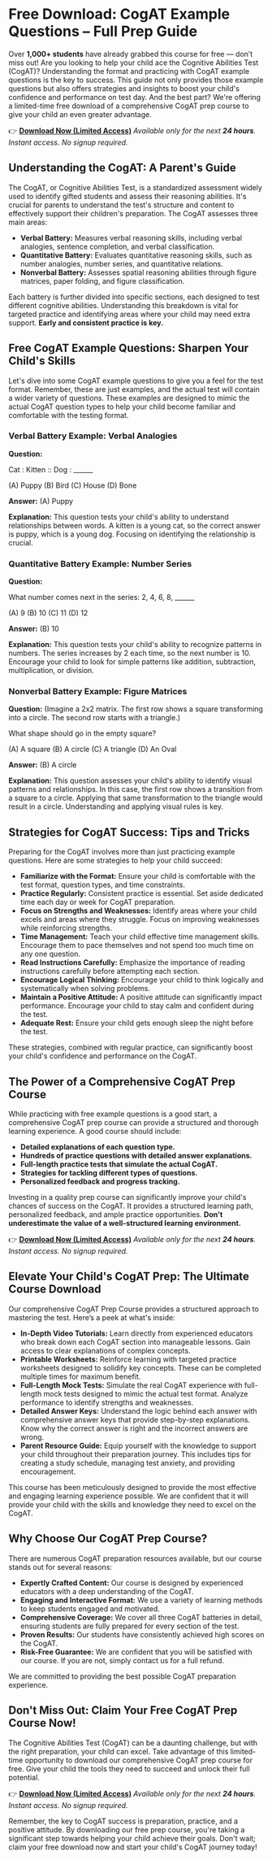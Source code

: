 # Free Download: CogAT Example Questions – Full Prep Guide

Over **1,000+ students** have already grabbed this course for free — don’t miss out! Are you looking to help your child ace the Cognitive Abilities Test (CogAT)? Understanding the format and practicing with CogAT example questions is the key to success. This guide not only provides those example questions but also offers strategies and insights to boost your child's confidence and performance on test day. And the best part? We're offering a limited-time free download of a comprehensive CogAT prep course to give your child an even greater advantage.

👉 [**Download Now (Limited Access)**](https://udemywork.com/cogat-example-questions)
_Available only for the next **24 hours**. Instant access. No signup required._

## Understanding the CogAT: A Parent's Guide

The CogAT, or Cognitive Abilities Test, is a standardized assessment widely used to identify gifted students and assess their reasoning abilities. It's crucial for parents to understand the test's structure and content to effectively support their children's preparation. The CogAT assesses three main areas:

*   **Verbal Battery:** Measures verbal reasoning skills, including verbal analogies, sentence completion, and verbal classification.
*   **Quantitative Battery:** Evaluates quantitative reasoning skills, such as number analogies, number series, and quantitative relations.
*   **Nonverbal Battery:** Assesses spatial reasoning abilities through figure matrices, paper folding, and figure classification.

Each battery is further divided into specific sections, each designed to test different cognitive abilities. Understanding this breakdown is vital for targeted practice and identifying areas where your child may need extra support. **Early and consistent practice is key.**

## Free CogAT Example Questions: Sharpen Your Child's Skills

Let's dive into some CogAT example questions to give you a feel for the test format. Remember, these are just examples, and the actual test will contain a wider variety of questions. These examples are designed to mimic the actual CogAT question types to help your child become familiar and comfortable with the testing format.

### Verbal Battery Example: Verbal Analogies

**Question:**

Cat : Kitten :: Dog : ______

(A) Puppy (B) Bird (C) House (D) Bone

**Answer:** (A) Puppy

**Explanation:** This question tests your child's ability to understand relationships between words. A kitten is a young cat, so the correct answer is puppy, which is a young dog. Focusing on identifying the relationship is crucial.

### Quantitative Battery Example: Number Series

**Question:**

What number comes next in the series: 2, 4, 6, 8, ______

(A) 9 (B) 10 (C) 11 (D) 12

**Answer:** (B) 10

**Explanation:** This question tests your child's ability to recognize patterns in numbers. The series increases by 2 each time, so the next number is 10. Encourage your child to look for simple patterns like addition, subtraction, multiplication, or division.

### Nonverbal Battery Example: Figure Matrices

**Question:** (Imagine a 2x2 matrix. The first row shows a square transforming into a circle. The second row starts with a triangle.)

What shape should go in the empty square?

(A) A square (B) A circle (C) A triangle (D) An Oval

**Answer:** (B) A circle

**Explanation:** This question assesses your child's ability to identify visual patterns and relationships. In this case, the first row shows a transition from a square to a circle. Applying that same transformation to the triangle would result in a circle. Understanding and applying visual rules is key.

## Strategies for CogAT Success: Tips and Tricks

Preparing for the CogAT involves more than just practicing example questions. Here are some strategies to help your child succeed:

*   **Familiarize with the Format:** Ensure your child is comfortable with the test format, question types, and time constraints.
*   **Practice Regularly:** Consistent practice is essential. Set aside dedicated time each day or week for CogAT preparation.
*   **Focus on Strengths and Weaknesses:** Identify areas where your child excels and areas where they struggle. Focus on improving weaknesses while reinforcing strengths.
*   **Time Management:** Teach your child effective time management skills. Encourage them to pace themselves and not spend too much time on any one question.
*   **Read Instructions Carefully:** Emphasize the importance of reading instructions carefully before attempting each section.
*   **Encourage Logical Thinking:** Encourage your child to think logically and systematically when solving problems.
*   **Maintain a Positive Attitude:** A positive attitude can significantly impact performance. Encourage your child to stay calm and confident during the test.
*   **Adequate Rest:** Ensure your child gets enough sleep the night before the test.

These strategies, combined with regular practice, can significantly boost your child's confidence and performance on the CogAT.

## The Power of a Comprehensive CogAT Prep Course

While practicing with free example questions is a good start, a comprehensive CogAT prep course can provide a structured and thorough learning experience. A good course should include:

*   **Detailed explanations of each question type.**
*   **Hundreds of practice questions with detailed answer explanations.**
*   **Full-length practice tests that simulate the actual CogAT.**
*   **Strategies for tackling different types of questions.**
*   **Personalized feedback and progress tracking.**

Investing in a quality prep course can significantly improve your child's chances of success on the CogAT. It provides a structured learning path, personalized feedback, and ample practice opportunities. **Don't underestimate the value of a well-structured learning environment.**

👉 [**Download Now (Limited Access)**](https://udemywork.com/cogat-example-questions)
_Available only for the next **24 hours**. Instant access. No signup required._

## Elevate Your Child's CogAT Prep: The Ultimate Course Download

Our comprehensive CogAT Prep Course provides a structured approach to mastering the test. Here’s a peek at what's inside:

*   **In-Depth Video Tutorials:** Learn directly from experienced educators who break down each CogAT section into manageable lessons. Gain access to clear explanations of complex concepts.
*   **Printable Worksheets:** Reinforce learning with targeted practice worksheets designed to solidify key concepts. These can be completed multiple times for maximum benefit.
*   **Full-Length Mock Tests:** Simulate the real CogAT experience with full-length mock tests designed to mimic the actual test format. Analyze performance to identify strengths and weaknesses.
*   **Detailed Answer Keys:** Understand the logic behind each answer with comprehensive answer keys that provide step-by-step explanations. Know why the correct answer is right and the incorrect answers are wrong.
*   **Parent Resource Guide:** Equip yourself with the knowledge to support your child throughout their preparation journey. This includes tips for creating a study schedule, managing test anxiety, and providing encouragement.

This course has been meticulously designed to provide the most effective and engaging learning experience possible. We are confident that it will provide your child with the skills and knowledge they need to excel on the CogAT.

## Why Choose Our CogAT Prep Course?

There are numerous CogAT preparation resources available, but our course stands out for several reasons:

*   **Expertly Crafted Content:** Our course is designed by experienced educators with a deep understanding of the CogAT.
*   **Engaging and Interactive Format:** We use a variety of learning methods to keep students engaged and motivated.
*   **Comprehensive Coverage:** We cover all three CogAT batteries in detail, ensuring students are fully prepared for every section of the test.
*   **Proven Results:** Our students have consistently achieved high scores on the CogAT.
*   **Risk-Free Guarantee:** We are confident that you will be satisfied with our course. If you are not, simply contact us for a full refund.

We are committed to providing the best possible CogAT preparation experience.

## Don't Miss Out: Claim Your Free CogAT Prep Course Now!

The Cognitive Abilities Test (CogAT) can be a daunting challenge, but with the right preparation, your child can excel. Take advantage of this limited-time opportunity to download our comprehensive CogAT prep course for free. Give your child the tools they need to succeed and unlock their full potential.

👉 [**Download Now (Limited Access)**](https://udemywork.com/cogat-example-questions)
_Available only for the next **24 hours**. Instant access. No signup required._

Remember, the key to CogAT success is preparation, practice, and a positive attitude. By downloading our free prep course, you're taking a significant step towards helping your child achieve their goals. Don't wait; claim your free download now and start your child's CogAT journey today!
